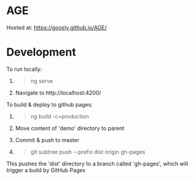 # AGE

Hosted at: https://goosly.github.io/AGE/

# Development

To run locally:
1) > ng serve

2) Navigate to http://localhost:4200/

To build & deploy to github pages:
1) > ng build -c=production

2) Move content of 'demo' directory to parent

3) Commit & push to master

4) > git subtree push --prefix dist origin gh-pages

This pushes the 'dist' directory to a branch called 'gh-pages', which will trigger a build by GitHub Pages
